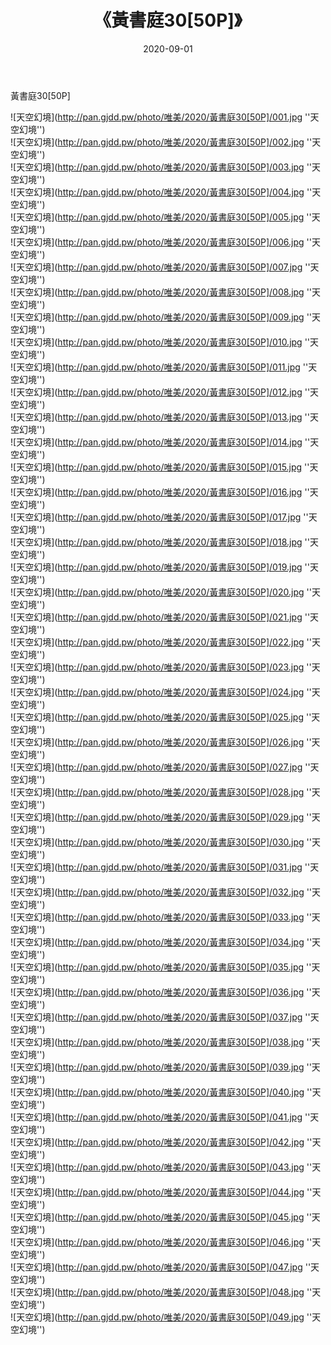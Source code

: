 ﻿---
layout: post
title:  《黃書庭30[50P]》
date:   2020-09-01
img: http://pan.gjdd.pw/photo/唯美/2020/黃書庭30[50P]/000.jpg
categories: [美女, 清纯, 唯美]
---

黃書庭30[50P]



![天空幻境](http://pan.gjdd.pw/photo/唯美/2020/黃書庭30[50P]/001.jpg ''天空幻境'') <br>
![天空幻境](http://pan.gjdd.pw/photo/唯美/2020/黃書庭30[50P]/002.jpg ''天空幻境'') <br>
![天空幻境](http://pan.gjdd.pw/photo/唯美/2020/黃書庭30[50P]/003.jpg ''天空幻境'') <br>
![天空幻境](http://pan.gjdd.pw/photo/唯美/2020/黃書庭30[50P]/004.jpg ''天空幻境'') <br>
![天空幻境](http://pan.gjdd.pw/photo/唯美/2020/黃書庭30[50P]/005.jpg ''天空幻境'') <br>
![天空幻境](http://pan.gjdd.pw/photo/唯美/2020/黃書庭30[50P]/006.jpg ''天空幻境'') <br>
![天空幻境](http://pan.gjdd.pw/photo/唯美/2020/黃書庭30[50P]/007.jpg ''天空幻境'') <br>
![天空幻境](http://pan.gjdd.pw/photo/唯美/2020/黃書庭30[50P]/008.jpg ''天空幻境'') <br>
![天空幻境](http://pan.gjdd.pw/photo/唯美/2020/黃書庭30[50P]/009.jpg ''天空幻境'') <br>
![天空幻境](http://pan.gjdd.pw/photo/唯美/2020/黃書庭30[50P]/010.jpg ''天空幻境'') <br>
![天空幻境](http://pan.gjdd.pw/photo/唯美/2020/黃書庭30[50P]/011.jpg ''天空幻境'') <br>
![天空幻境](http://pan.gjdd.pw/photo/唯美/2020/黃書庭30[50P]/012.jpg ''天空幻境'') <br>
![天空幻境](http://pan.gjdd.pw/photo/唯美/2020/黃書庭30[50P]/013.jpg ''天空幻境'') <br>
![天空幻境](http://pan.gjdd.pw/photo/唯美/2020/黃書庭30[50P]/014.jpg ''天空幻境'') <br>
![天空幻境](http://pan.gjdd.pw/photo/唯美/2020/黃書庭30[50P]/015.jpg ''天空幻境'') <br>
![天空幻境](http://pan.gjdd.pw/photo/唯美/2020/黃書庭30[50P]/016.jpg ''天空幻境'') <br>
![天空幻境](http://pan.gjdd.pw/photo/唯美/2020/黃書庭30[50P]/017.jpg ''天空幻境'') <br>
![天空幻境](http://pan.gjdd.pw/photo/唯美/2020/黃書庭30[50P]/018.jpg ''天空幻境'') <br>
![天空幻境](http://pan.gjdd.pw/photo/唯美/2020/黃書庭30[50P]/019.jpg ''天空幻境'') <br>
![天空幻境](http://pan.gjdd.pw/photo/唯美/2020/黃書庭30[50P]/020.jpg ''天空幻境'') <br>
![天空幻境](http://pan.gjdd.pw/photo/唯美/2020/黃書庭30[50P]/021.jpg ''天空幻境'') <br>
![天空幻境](http://pan.gjdd.pw/photo/唯美/2020/黃書庭30[50P]/022.jpg ''天空幻境'') <br>
![天空幻境](http://pan.gjdd.pw/photo/唯美/2020/黃書庭30[50P]/023.jpg ''天空幻境'') <br>
![天空幻境](http://pan.gjdd.pw/photo/唯美/2020/黃書庭30[50P]/024.jpg ''天空幻境'') <br>
![天空幻境](http://pan.gjdd.pw/photo/唯美/2020/黃書庭30[50P]/025.jpg ''天空幻境'') <br>
![天空幻境](http://pan.gjdd.pw/photo/唯美/2020/黃書庭30[50P]/026.jpg ''天空幻境'') <br>
![天空幻境](http://pan.gjdd.pw/photo/唯美/2020/黃書庭30[50P]/027.jpg ''天空幻境'') <br>
![天空幻境](http://pan.gjdd.pw/photo/唯美/2020/黃書庭30[50P]/028.jpg ''天空幻境'') <br>
![天空幻境](http://pan.gjdd.pw/photo/唯美/2020/黃書庭30[50P]/029.jpg ''天空幻境'') <br>
![天空幻境](http://pan.gjdd.pw/photo/唯美/2020/黃書庭30[50P]/030.jpg ''天空幻境'') <br>
![天空幻境](http://pan.gjdd.pw/photo/唯美/2020/黃書庭30[50P]/031.jpg ''天空幻境'') <br>
![天空幻境](http://pan.gjdd.pw/photo/唯美/2020/黃書庭30[50P]/032.jpg ''天空幻境'') <br>
![天空幻境](http://pan.gjdd.pw/photo/唯美/2020/黃書庭30[50P]/033.jpg ''天空幻境'') <br>
![天空幻境](http://pan.gjdd.pw/photo/唯美/2020/黃書庭30[50P]/034.jpg ''天空幻境'') <br>
![天空幻境](http://pan.gjdd.pw/photo/唯美/2020/黃書庭30[50P]/035.jpg ''天空幻境'') <br>
![天空幻境](http://pan.gjdd.pw/photo/唯美/2020/黃書庭30[50P]/036.jpg ''天空幻境'') <br>
![天空幻境](http://pan.gjdd.pw/photo/唯美/2020/黃書庭30[50P]/037.jpg ''天空幻境'') <br>
![天空幻境](http://pan.gjdd.pw/photo/唯美/2020/黃書庭30[50P]/038.jpg ''天空幻境'') <br>
![天空幻境](http://pan.gjdd.pw/photo/唯美/2020/黃書庭30[50P]/039.jpg ''天空幻境'') <br>
![天空幻境](http://pan.gjdd.pw/photo/唯美/2020/黃書庭30[50P]/040.jpg ''天空幻境'') <br>
![天空幻境](http://pan.gjdd.pw/photo/唯美/2020/黃書庭30[50P]/041.jpg ''天空幻境'') <br>
![天空幻境](http://pan.gjdd.pw/photo/唯美/2020/黃書庭30[50P]/042.jpg ''天空幻境'') <br>
![天空幻境](http://pan.gjdd.pw/photo/唯美/2020/黃書庭30[50P]/043.jpg ''天空幻境'') <br>
![天空幻境](http://pan.gjdd.pw/photo/唯美/2020/黃書庭30[50P]/044.jpg ''天空幻境'') <br>
![天空幻境](http://pan.gjdd.pw/photo/唯美/2020/黃書庭30[50P]/045.jpg ''天空幻境'') <br>
![天空幻境](http://pan.gjdd.pw/photo/唯美/2020/黃書庭30[50P]/046.jpg ''天空幻境'') <br>
![天空幻境](http://pan.gjdd.pw/photo/唯美/2020/黃書庭30[50P]/047.jpg ''天空幻境'') <br>
![天空幻境](http://pan.gjdd.pw/photo/唯美/2020/黃書庭30[50P]/048.jpg ''天空幻境'') <br>
![天空幻境](http://pan.gjdd.pw/photo/唯美/2020/黃書庭30[50P]/049.jpg ''天空幻境'') <br>